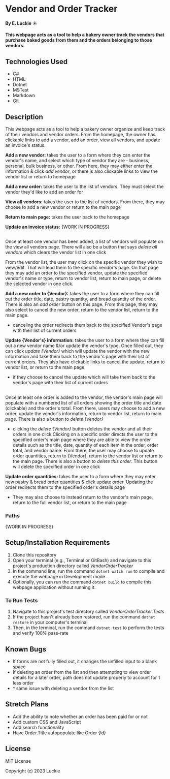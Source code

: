 # Vendor and Order Tracker

#### By E. Luckie ☀️

#### This webpage acts as a tool to help a bakery owner track the vendors that purchase baked goods from them and the orders belonging to those vendors.

## Technologies Used

* C#
* HTML
* Dotnet
* MSTest
* Markdown
* Git

## Description

This webpage acts as a tool to help a bakery owner organize and keep track of their vendors and vendor orders. From the homepage, the owner has clickable links to add a vendor, add an order, view all vendors, and update an invoice's status.

**Add a new vendor:** takes the user to a form where they can enter the vendor's name, and select which type of vendor they are - business, personal, bulk business, or other. From here, they may either enter the information & click _add vendor_, or there is also clickable links to view the vendor list or return to homepage

**Add a new order:** takes the user to the list of vendors. They must select the vendor they'd like to add an order for

**View all vendors:** takes the user to the list of vendors. From there, they may choose to add a new vendor or return to the main page

**Return to main page:** takes the user back to the homepage

**Update an invoice status:** {WORK IN PROGRESS}
##

Once at least one vendor has been added, a list of vendors will populate on the view all vendors page. There will also be a button that says _delete all vendors_ which clears the vendor list in one click

From the vendor list, the user may click on the specific vendor they wish to view/edit. That will lead them to the specific vendor's page. On that page they may add an order to the specified vendor, update the specified vendor's name or type, return to vendor list, return to main page, or delete the selected vendor in one click.

**Add a new order to {Vendor}:** takes the user to a form where they can fill out the order title, date, pastry quantity, and bread quantity of the order. There is also an _add order_ button on this page. From this page, they may also select to cancel the new order, return to the vendor list, return to the main page.
* canceling the order redirects them back to the specified Vendor's page with their list of current orders

**Update {Vendor's} information:** takes the user to a form where they can fill out a new vendor name &/or update the vendor's type. Once filled out, they can click _update {Vendor}_ which will update the vendor with the new information and take them back to the vendor's page with their list of current orders. They also have clickable links to cancel the update, return to vendor list, or return to the main page
* if they choose to cancel the update which will take them back to the vendor's page with their list of current orders
##

Once at least one order is added to the vendor, the vendor's main page will populate with a numbered list of all orders showing the order title and date (clickable) and the order's total. From there, users may choose to add a new order, update the vendor's information, return to vendor list, return to main page. There is also a button to _delete {Vendor}_
* clicking the _delete {Vendor}_ button deletes the vendor and all their orders in one click
Clicking on a specific order directs the user to the specified order's main page where they are able to view the order details such as the title, date, quantity of each item in the order, order total, and vendor name. From there, the user may choose to update order quantities, return to {Vendor}, return to the vendor list or return to the main page. There is also a button to _delete this order_. This button will delete the specified order in one click

**Update order quantities:** takes the user to a form where they may enter new pastry & bread order quantities & click update order. Updating the order redirects them to the specified order's details page
* They may also choose to instead return to the vendor's main page, return to the full vendor list, or return to the main page

### Paths
{WORK IN PROGRESS}

## Setup/Installation Requirements

1. Clone this repository
2. Open your terminal (e.g., Terminal or GitBash) and navigate to this project's production directory called _VendorOrderTracker_
3. In the command line, run the command ``dotnet watch run`` to compile and execute the webpage in Development mode
4. Optionally, you can run the command ``dotnet build`` to compile this webpage application without running it.

### To Run Tests
1. Navigate to this project's test directory called _VendorOrderTracker.Tests_
2. If the project hasn't already been restored, run the command ``dotnet restore`` in your computer's terminal
3. Then, in the terminal, run the command ``dotnet test`` to perform the tests and verify 100% pass-rate

## Known Bugs

* If forms are not fully filled out, it changes the unfilled input to a blank space
* If deleting an order from the list and then attempting to view order details for a later order, path does not update properly to account for 1 less order
* ^ same issue with deleting a vendor from the list

## Stretch Plans

* Add the ability to note whether an order has been paid for or not
* Add custom CSS and JavaScript
* Add search functionality
* Have Order.Title autopopulate like Order {Id}

## License

MIT License

Copyright (c) 2023 Luckie